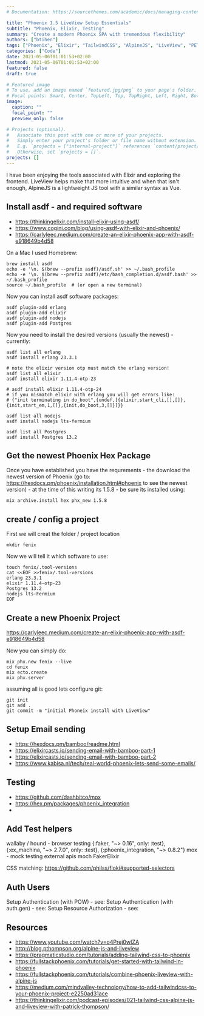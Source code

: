 ```yaml
---
# Documentation: https://sourcethemes.com/academic/docs/managing-content/

title: "Phoenix 1.5 LiveView Setup Essentials"
subtitle: "Phoenix, Elixir, Testing"
summary: "Create a modern Phoenix SPA with tremendous flexibility"
authors: ["btihen"]
tags: ["Phoenix", "Elixir", "TailwindCSS", "AlpineJS", "LiveView", "PETAL Stack"]
categories: ["Code"]
date: 2021-05-06T01:01:53+02:00
lastmod: 2021-05-06T01:01:53+02:00
featured: false
draft: true

# Featured image
# To use, add an image named `featured.jpg/png` to your page's folder.
# Focal points: Smart, Center, TopLeft, Top, TopRight, Left, Right, BottomLeft, Bottom, BottomRight.
image:
  caption: ""
  focal_point: ""
  preview_only: false

# Projects (optional).
#   Associate this post with one or more of your projects.
#   Simply enter your project's folder or file name without extension.
#   E.g. `projects = ["internal-project"]` references `content/project/deep-learning/index.md`.
#   Otherwise, set `projects = []`.
projects: []
---
```

I have been enjoying the tools associated with Elixir and exploring the frontend. LiveView helps make that more intuitive and when that isn't enough, AlpineJS is a lightweight JS tool with a similar syntax as Vue.

## Install asdf - and required software

- https://thinkingelixir.com/install-elixir-using-asdf/
- https://www.cogini.com/blog/using-asdf-with-elixir-and-phoenix/
- https://carlyleec.medium.com/create-an-elixir-phoenix-app-with-asdf-e918649b4d58

On a Mac I used Homebrew:
```
brew install asdf
echo -e '\n. $(brew --prefix asdf)/asdf.sh' >> ~/.bash_profile
echo -e '\n. $(brew --prefix asdf)/etc/bash_completion.d/asdf.bash' >> ~/.bash_profile
source ~/.bash_profile  # (or open a new terminal)
```

Now you can install asdf software packages:
```
asdf plugin-add erlang
asdf plugin-add elixir
asdf plugin-add nodejs
asdf plugin-add Postgres
```

Now you need to install the desired versions (usually the newest) - currently:
```
asdf list all erlang
asdf install erlang 23.3.1

# note the elixir version otp must match the erlang version!
asdf list all elixir
asdf install elixir 1.11.4-otp-23

# asdf install elixir 1.11.4-otp-24
# if you mismatch elixir with erlang you will get errors like:
# {"init terminating in do_boot",{undef,[{elixir,start_cli,[],[]},{init,start_em,1,[]},{init,do_boot,3,[]}]}}

asdf list all nodejs
asdf install nodejs lts-fermium

asdf list all Postgres
asdf install Postgres 13.2
```

## Get the newest Phoenix Hex Package

Once you have established you have the requrements - the download the newest version of Phoenix (go to: https://hexdocs.pm/phoenix/installation.html#phoenix to see the newest version) - at the time of this writing its 1.5.8 - be sure its installed using:
```
mix archive.install hex phx_new 1.5.8
```

## create / config a project

First we will creat the folder / project location
```
mkdir fenix
```

Now we will tell it which software to use:
```
touch fenix/.tool-versions
cat <<EOF >>fenix/.tool-versions
erlang 23.3.1
elixir 1.11.4-otp-23
Postgres 13.2
nodejs lts-Fermium
EOF
```

## Create a new Phoenix Project

https://carlyleec.medium.com/create-an-elixir-phoenix-app-with-asdf-e918649b4d58

Now you can simply do:
```
mix phx.new fenix --live
cd fenix
mix ecto.create
mix phx.server
```

assuming all is good lets configure git:
```
git init
git add .
git commit -m "initial Phoneix install with LiveView"
```



## Setup Email sending

- https://hexdocs.pm/bamboo/readme.html
- https://elixircasts.io/sending-email-with-bamboo-part-1
- https://elixircasts.io/sending-email-with-bamboo-part-2
- https://www.kabisa.nl/tech/real-world-phoenix-lets-send-some-emails/


## Testing

- https://github.com/dashbitco/mox
- https://hex.pm/packages/phoenix_integration
-


## Add Test helpers

  wallaby / hound - browser testing
  {:faker, "~> 0.16", only: :test},
  {:ex_machina, "~> 2.7.0", only: :test},
  {:phoenix_integration, "~> 0.8.2"}
  mox - mock testing external apis
  moch
  FakerElixir

  CSS matching:
  https://github.com/philss/floki#supported-selectors


## Auth Users

Setup Authentication (with POW) - see:
Setup Authentication (with auth.gen) - see:
Setup Resource Authorization - see:


## Resources

- https://www.youtube.com/watch?v=o4Prej0wIZA
- http://blog.pthompson.org/alpine-js-and-liveview
- https://pragmaticstudio.com/tutorials/adding-tailwind-css-to-phoenix
- https://fullstackphoenix.com/tutorials/get-started-with-tailwind-in-phoenix
- https://fullstackphoenix.com/tutorials/combine-phoenix-liveview-with-alpine-js
- https://medium.com/mindvalley-technology/how-to-add-tailwindcss-to-your-phoenix-project-e2250ad31ace
- https://thinkingelixir.com/podcast-episodes/021-tailwind-css-alpine-js-and-liveview-with-patrick-thompson/
